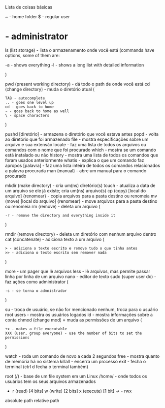 Lista de coisas básicas

~ - home folder
$ - regular user
# - administrator

ls (list storage) - lista o armazenamento onde você está (commands have options, some of them are:

-a - shows everything 
-l - shows a long list with detailed information

)

pwd (present working directory) - dá todo o path de onde você está
cd (change directory) - muda o diretório atual (

    TAB - autocomplete
    .. - goes one level up
    cd - goes back to home
    ~ - goes back to home as well
    \ - space characters

)

pushd [diretório] - armazena o diretório que você estava antes
popd - volta ao diretório que foi armazenado
file - mostra especificações sobre um arquivo e sua extensão
locate - faz uma lista de todos os arquivos ou comandos com o nome que foi procurado
which - mostra se um comando está instalado ou não
history - mostra uma lista de todos os comandos que foram usados anteriormente
whatis - explica o que um comando faz
apropos [palavra] - faz uma lista inteira de todos os comandos relacionados a palavra procurada
man (manual) - abre um manual para o comando procurado

mkdir (make directory) - cria um(ns) diretório(s)
touch - atualiza a data de um arquivo se ele já existe; cria um(ns) arquivo(s)
cp (copy) [local do arquivo] {renomear} - copia arquivos para a pasta destino ou renomeia
mv (move) [local do arquivo] {renomear} - move arquivos para a pasta destino ou renomeia
rm (remove) - deleta um arquivo (

    -r - remove the directory and everything inside it

)

rmdir (remove directory) - deleta um diretório com nenhum arquivo dentro
cat (concatenate) - adiciona texto a um arquivo (

    > - adiciona o texto escrito e remove tudo o que tinha antes
    >> - adiciona o texto escrito sem remover nada

)

more - um pager que lê arquivos
less - lê arquivos, mas permite passar linha por linha de um arquivo
nano - editor de texto
sudo (super user do) - faz ações como administrator (

    -s - se torna o admnistrador

)

su - troca de usuário, se não for mencionado nenhum, troca para o usuário root
users - mostra os usuários logados
id - mostra informações sobre a conta
chmod (change mod) = muda as permissões de um arquivo (

    +x - makes a file executable
    XXX (user, group everyone) - use the number of bits to set the permissions

)

watch - roda um comando de novo a cada 2 segundos
free - mostra quanto de memória há no sistema
killall - encerra um processo
exit - fecha o terminal (ctrl d fecha o terminal também)

root (/) - base de um file system em um Linux
/home/ - onde todos os usuários tem os seus arquivos armazenados

- r (read) [4 bits]  w (write) [2 bits] x (execute) [1 bit] → - rwx

absolute path
relative path